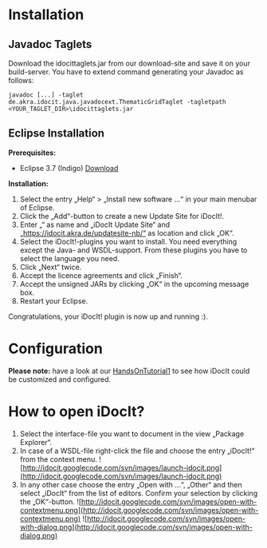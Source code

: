 # Installation #

## Javadoc Taglets ##

Download the idocittaglets.jar from our download-site and save it on your build-server. You have to extend command generating your Javadoc as follows:

```
javadoc [...] -taglet de.akra.idocit.java.javadocext.ThematicGridTaglet -tagletpath <YOUR_TAGLET_DIR>\idocittaglets.jar
```

## Eclipse Installation ##

**Prerequisites:**
  * Eclipse 3.7 (Indigo) [Download](http://www.eclipse.org/downloads/)

**Installation:**
  1. Select the entry „Help“ > „Install new software ...“ in your main menubar of Eclipse.
  1. Click the „Add“-button to create a new Update Site for iDocIt!.
  1. Enter „“ as name and „iDocIt Update Site“ and „https://idocit.akra.de/updatesite-nb/“ as location and click „OK“.
  1. Select the iDocIt!-plugins you want to install. You need everything except the Java- and WSDL-support. From these plugins you have to select the language you need.
  1. Click „Next“ twice.
  1. Accept the licence agreements and click „Finish“.
  1. Accept the unsigned JARs by clicking „OK“ in the upcoming message box.
  1. Restart your Eclipse.

Congratulations, your iDocIt! plugin is now up and running :).

# Configuration #
**Please note:** have a look at our [HandsOnTutorial1](HandsOnTutorial1.md) to see how iDocIt could be customized and configured.

# How to open iDocIt? #
  1. Select the interface-file you want to document in the view „Package Explorer“.
  1. In case of a WSDL-file right-click the file and choose the entry „iDocIt!“ from the context menu. ![http://idocit.googlecode.com/svn/images/launch-idocit.png](http://idocit.googlecode.com/svn/images/launch-idocit.png)
  1. In any other case choose the entry „Open with ...“, „Other“ and then select „iDocIt“ from the list of editors. Confirm your selection by clicking the „OK“-button.
![http://idocit.googlecode.com/svn/images/open-with-contextmenu.png](http://idocit.googlecode.com/svn/images/open-with-contextmenu.png)
![http://idocit.googlecode.com/svn/images/open-with-dialog.png](http://idocit.googlecode.com/svn/images/open-with-dialog.png)